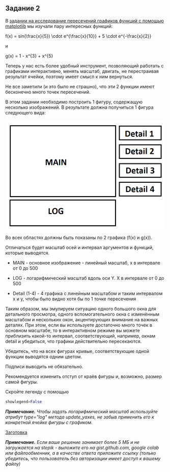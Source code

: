 ## Задание 2

В [задании на исследование пересечений графиков функций с помощью matplotlib](https://stepik.org/lesson/196432/step/14) мы изучали пару интересных функций:

f(x) = sin(\frac{x}{5}) \cdot e^{\frac{x}{10}} + 5 \cdot e^{-\frac{x}{2}}

и

g(x) = 1 - x^{3} + x^{5}

Теперь у нас есть более удобный инструмент, позволяющий работать с графиками интерактивно, менять масштаб, двигать, не перестраивая результат ячейки, поэтому имеет смысл к ним вернуться.

Не все заметили (и это было не страшно), что эти 2 функции имеют бесконечно много точек пересечений.

В этом задании необходимо построить 1 фигуру, содержащую несколько изображений. В результате должна получиться 1 фигура следующего вида:

![alt tag](https://github.com/Xelerezex/learning-space/blob/learning-space/stepik-courses/stepik-practice-python-math/09-facultative-2/10.6-plotly-part-1/step-05/Source/1.png)

Во всех областях должны быть показаны по 2 графика (f(x) и g(x)).

Отличаться будет масштаб осей и интервал аргументов и функций, которые выводятся.

-    MAIN - основное изображение - линейный масштаб, x в интервале от 0 до 500

-    LOG - логарифмический масштаб вдоль оси Y. X в интервале от 0 до 500

-    Detail (1-4) - 4 графика с линейным масштабом и таким интервалом x и y, чтобы было видно хотя бы по 1 точке пересечения

Таким образом, мы эмулируем ситуацию одного большого окна для детального просмотра, одного вспомогательного окна с изменённым масштабом и нескольких окон, акцентирующих внимание на важных деталях. При этом, если вы используете достаточно много точек в основном масштабе, то в интерактивном режиме вы можете приблизить какой-то интервал, соответствующий, например, окнам detail и убедиться, что графики действительно пересекаются.

Убедитесь, что на всех фигурах кривые, соответствующие одной функции выводятся одним цветом.

Подписи выводить не обязательно.

Рекомендуется изменить отступ от краёв фигуры и, возможно, размер самой фигуры.

Скройте легенду с помощью

```python
showlegend=False
```

***Примечание.*** _Чтобы задать логарифмический масштаб используйте атрибут type="log" метода update_yaxes, не забыв применить его к конкретной ячейке фигуры с графиком._

[Заготовка](https://stepik.org/media/attachments/lesson/360195/2.ipynb)

***Примечание.*** _Если ваше решение занимает более 5 МБ и не загружается на stepik - выложите его на gist.github.com, google colab или файлообменник, а в качестве ответа приложите ссылку (только убедитесь, что пользователь без авторизации имеет доступ к вашему файлу)_
